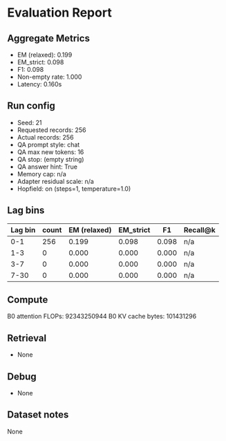 # Evaluation Report

## Aggregate Metrics

- EM (relaxed): 0.199
- EM_strict: 0.098
- F1: 0.098
- Non-empty rate: 1.000
- Latency: 0.160s

## Run config
- Seed: 21
- Requested records: 256
- Actual records: 256
- QA prompt style: chat
- QA max new tokens: 16
- QA stop: (empty string)
- QA answer hint: True
- Memory cap: n/a
- Adapter residual scale: n/a
- Hopfield: on (steps=1, temperature=1.0)

## Lag bins
| Lag bin | count | EM (relaxed) | EM_strict | F1 | Recall@k |
| ------- | ----- | ------------- | --------- | --- | -------- |
| 0-1 | 256 | 0.199 | 0.098 | 0.098 | n/a |
| 1-3 | 0 | 0.000 | 0.000 | 0.000 | n/a |
| 3-7 | 0 | 0.000 | 0.000 | 0.000 | n/a |
| 7-30 | 0 | 0.000 | 0.000 | 0.000 | n/a |

## Compute
B0 attention FLOPs: 92343250944
B0 KV cache bytes: 101431296

## Retrieval
- None

## Debug
- None

## Dataset notes
None